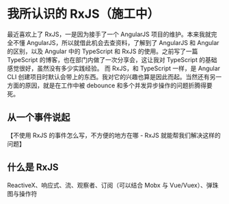 # 我所认识的 RxJS（施工中）

最近喜欢上了 RxJS，一是因为接手了一个 AngularJS 项目的维护。本来我就完全不懂 AngularJS，所以就借此机会去查资料，了解到了 AngularJS 和 Angular 的区别，以及 Angular 中的 TypeScript 和 RxJS 的使用。之前写了一篇 TypeScript 的博客，也在部门内做了一次分享会，这让我对 TypeScript 的基础感觉很好，虽然没有多少实践经验。
而 RxJS，和 TypeScript 一样，是 Angular CLI 创建项目时默认会带上的东西。我对它的兴趣也算是因此而起。当然还有另一方面的原因，就是在工作中被 debounce 和多个并发异步操作的问题折腾得要死。

## 从一个事件说起

【不使用 RxJS 的事件怎么写，不方便的地方在哪 - RxJS 就能帮我们解决这样的问题】

## 什么是 RxJS

ReactiveX、响应式、流、观察者、订阅（可以结合 Mobx 与 Vue/Vuex）、弹珠图与操作符
